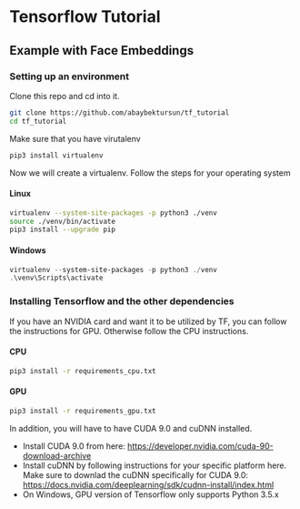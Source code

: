 # Tensorflow Tutorial 
## Example with Face Embeddings

### Setting up an environment 
Clone this repo and cd into it.
```bash
git clone https://github.com/abaybektursun/tf_tutorial
cd tf_tutorial
```
Make sure that you have virutalenv
```bash 
pip3 install virtualenv
```

Now we will create a virtualenv. Follow the steps for your operating system
#### Linux
```bash 
virtualenv --system-site-packages -p python3 ./venv
source ./venv/bin/activate
pip3 install --upgrade pip
```
#### Windows
```PowerShell
virtualenv --system-site-packages -p python3 ./venv
.\venv\Scripts\activate
```

### Installing Tensorflow and the other dependencies
If you have an NVIDIA card and want it to be utilized by TF, you can follow the instructions for GPU. Otherwise follow the CPU instructions. 
#### CPU 
```bash
pip3 install -r requirements_cpu.txt
```
#### GPU
```bash
pip3 install -r requirements_gpu.txt
```
In addition, you will have to have CUDA 9.0 and cuDNN installed.
 * Install CUDA 9.0 from here: https://developer.nvidia.com/cuda-90-download-archive
 * Install cuDNN by following instructions for your specific platform here. Make sure to downlad the cuDNN specifically for CUDA 9.0: https://docs.nvidia.com/deeplearning/sdk/cudnn-install/index.html
 * On Windows, GPU version of Tensorflow only supports Python 3.5.x
